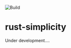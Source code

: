 ![Build](https://github.com/apoelstra/rust-simplicity/workflows/Continuous%20integration/badge.svg)

# rust-simplicity
Under development....
